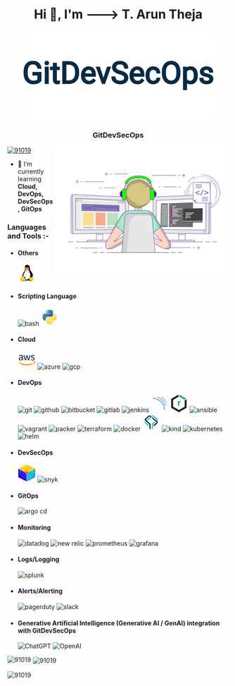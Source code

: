 <h1 align="center">Hi 👋, I'm ---> T. Arun Theja</h1>
<div align="center"> <img src="https://raw.githubusercontent.com/91019/91019/main/Logo Icons & Symbols/GitDevSecOps.png"> </div>
<h3 align="center">GitDevSecOps</h3>

<img align="right" alt="Coding" width="400" src="https://raw.githubusercontent.com/devSouvik/devSouvik/master/gif3.gif">

<p align="left"> <a href="https://github.com/ryo-ma/github-profile-trophy"><img src="https://github-profile-trophy.vercel.app/?username=91019" alt="91019" /></a> </p>

- 🌱 I’m currently learning **Cloud, DevOps, DevSecOps, GitOps**

<p align="left">
</p>


<h3 align="left">Languages and Tools :-</h3>

- #### Others
  <p align="left"> <img src="https://raw.githubusercontent.com/devicons/devicon/master/icons/linux/linux-original.svg" alt="linux" title="Linux" width="40" height="40"/> </p>

- #### Scripting Language
  <p align="left"> <img src="https://www.vectorlogo.zone/logos/gnu_bash/gnu_bash-icon.svg" alt="bash" title="Bash" width="40" height="40"/>   <img src="https://raw.githubusercontent.com/devicons/devicon/master/icons/python/python-original.svg" alt="python" title="Python" width="40" height="40"/> </p>

- #### Cloud
  <p align="left"> <img src="https://raw.githubusercontent.com/devicons/devicon/master/icons/amazonwebservices/amazonwebservices-original-wordmark.svg" alt="aws" title="Amazon Web Services (AWS)" width="40" height="40"/>   <img src="https://www.vectorlogo.zone/logos/microsoft_azure/microsoft_azure-icon.svg" alt="azure" title="Microsoft Azure" width="40" height="40"/>   <img src="https://www.vectorlogo.zone/logos/google_cloud/google_cloud-icon.svg" alt="gcp" title="Google Cloud Platform (GCP)" width="40" height="40"/> </p>

- #### DevOps
  <p align="left"> <img src="https://www.vectorlogo.zone/logos/git-scm/git-scm-icon.svg" alt="git" title="Git" width="40" height="40"/>  <img src="https://github.githubassets.com/assets/GitHub-Mark-ea2971cee799.png" alt="github" title="GitHub" width="40" height="40"/>  <img src="https://cdn4.iconfinder.com/data/icons/logos-and-brands/512/44_Bitbucket_logo_logos-512.png" alt="bitbucket" title="Bitbucket" width="40" height="40"/>  <img src="https://www.vectorlogo.zone/logos/gitlab/gitlab-icon.svg" alt="gitlab" title="GitLab" width="40" height="40"/>  <img src="https://www.vectorlogo.zone/logos/jenkins/jenkins-icon.svg" alt="jenkins" title="Jenkins" width="40" height="40"/>  <img src="https://raw.githubusercontent.com/actions/starter-workflows/main/icons/sonarqube.svg" alt="sonarqube" title="SonarQube" width="40" height="40"/>  <img src="https://raw.githubusercontent.com/91019/91019/main/Logo Icons & Symbols/Nexus Repository.png" alt="nexus" title="Nexus" width="40" height="40"/>  <img src="https://www.vectorlogo.zone/logos/ansible/ansible-icon.svg" alt="ansible" title="Ansible" width="40" height="40"/>  <img src="https://www.vectorlogo.zone/logos/vagrantup/vagrantup-icon.svg" alt="vagrant" title="Vagrant" width="40" height="40"/>  <img src="https://www.vectorlogo.zone/logos/packerio/packerio-icon.svg" alt="packer" title="Packer" width="40" height="40"/>  <img src="https://www.vectorlogo.zone/logos/terraformio/terraformio-icon.svg" alt="terraform" title="Terraform" width="40" height="40"/>  <img src="https://www.vectorlogo.zone/logos/docker/docker-icon.svg" alt="docker" title="Docker" width="55" height="40"/>  <img src="https://raw.githubusercontent.com/actions/starter-workflows/main/icons/datree.svg" alt="datree" title="Datree" width="40" height="40"/>  <img src="https://kind.sigs.k8s.io/logo/logo.png" alt="kind" title="Kind" width="45" height="40"/>  <img src="https://www.vectorlogo.zone/logos/kubernetes/kubernetes-icon.svg" alt="kubernetes" title="Kubernetes (K8s)" width="40" height="40"/>  <img src="https://www.vectorlogo.zone/logos/helmsh/helmsh-icon.svg" alt="helm" title="Helm" width="40" height="40"/> </p>

- #### DevSecOps
  <p align="left"> <img src="https://raw.githubusercontent.com/aquasecurity/trivy-docker-extension/main/trivy.svg" alt="trivy" title="Trivy" width="40" height="40"/>   <img src="https://cdn.freebiesupply.com/logos/large/2x/snyk-logo-png-transparent.png" alt="snyk" title="Snyk" width="45" height="40"/> </p>
  
- #### GitOps
  <p align="left"> <img src="https://www.vectorlogo.zone/logos/argoprojio/argoprojio-icon.svg" alt="argo cd" title="Argo CD" width="50" height="40"/> </p>

- #### Monitoring
  <p align="left"> <img src="https://www.vectorlogo.zone/logos/datadoghq/datadoghq-icon.svg" alt="datadog" title="Datadog" width="40" height="40"/>   <img src="https://www.vectorlogo.zone/logos/newrelic/newrelic-icon.svg" alt="new relic" title="New Relic" width="40" height="40"/>   <img src="https://www.vectorlogo.zone/logos/prometheusio/prometheusio-icon.svg" alt="prometheus" title="Prometheus" width="40" height="40"/>   <img src="https://www.vectorlogo.zone/logos/grafana/grafana-icon.svg" alt="grafana" title="Grafana" width="40" height="40"/> </p>

- #### Logs/Logging
  <p align="left"> <img src="https://www.vectorlogo.zone/logos/splunk/splunk-icon.svg" alt="splunk" title="Splunk" width="40" height="40"/> </p>

- #### Alerts/Alerting
  <p align="left"> <img src="https://play-lh.googleusercontent.com/E-zhAf4KJ6JDDXmQfQxBprn2sATGYUMkOEqLQX5HAQQtiwDZJg4c8sQd7deb6nCZCwU=w240-h480-rw" alt="pagerduty" title="PagerDuty" width="40" height="40"/>   <img src="https://www.vectorlogo.zone/logos/slack/slack-icon.svg" alt="slack" title="Slack" width="40" height="40"/> </p>

- #### Generative Artificial Intelligence (Generative AI / GenAI) integration with GitDevSecOps
  <p align="left"> <img src="https://i0.wp.com/www.cloverinfotech.com/wp-content/uploads/2023/09/openai-chatgpt.jpg?resize=1024%2C488&ssl=1" alt="ChatGPT" title="ChatGPT" width="85" height="50"/>   <img src="https://upload.wikimedia.org/wikipedia/commons/4/4d/OpenAI_Logo.svg" alt="OpenAI" title="OpenAI" width="85" height="50"/> </p>


<p><img align="left" src="https://github-readme-stats.vercel.app/api/top-langs?username=91019&show_icons=true&locale=en&layout=compact" alt="91019" /></p>

<p>&nbsp;<img align="center" src="https://github-readme-stats.vercel.app/api?username=91019&show_icons=true&locale=en" alt="91019" /></p>

<p><img align="center" src="https://github-readme-streak-stats.herokuapp.com/?user=91019&" alt="91019" /></p>
